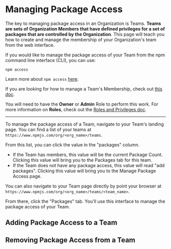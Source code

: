 # Managing Package Access

The key to managing package access in an Organization is Teams.
**Teams are sets of Organization Members that have defined privileges
for a set of packages that are controlled by the Organization**.
This page will teach you how to create and manage the 
membership of your Organization's team from the web interface.

If you would like to manage the package access of your Team from
the npm command line interface (CLI), you can use:

```
npm access
```

Learn more about `npm access` [here][2].

If you are looking for how to manage a Team's Membership, check
out [this doc][1].

You will need to have the **Owner** or **Admin** Role to perform this
work. For more information on **Roles**, check out the 
[Roles and Privileges doc].

<hr/>

To manage the package access of a Team, navigate to your Team's landing page.
You can find a list of your teams at `https://www.npmjs.com/org/<org_name>/teams`.

From this list, you can click the value in the "packages" column. 

- If the Team has members, this value will be the current Package Count. Clicking
  this value will bring you to the Packages tab for this team.
- If the Team does not have any package access, this value will read "add packages".
  Clicking this value will bring you to the Manage Package Access page.

You can also navigate to your Team page directly by point your browser at
`https://www.npmjs.com/org/<org_name>/teams/<team_name>`.

From there, click the "Packages" tab. You'll use this interface to manage the
package access of your Team.

## Adding Package Access to a Team

## Removing Package Access from a Team

[1]: managing-teams.md
[2]: https://docs.npmjs.com/cli/access
[Roles and Privileges doc]: roles-and-privileges.md

